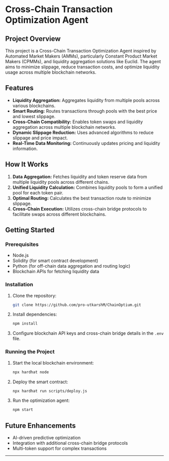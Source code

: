 # Cross-Chain Transaction Optimization Agent

## Project Overview
This project is a Cross-Chain Transaction Optimization Agent inspired by Automated Market Makers (AMMs), particularly Constant Product Market Makers (CPMMs), and liquidity aggregation solutions like Euclid. The agent aims to minimize slippage, reduce transaction costs, and optimize liquidity usage across multiple blockchain networks.

## Features
- **Liquidity Aggregation:** Aggregates liquidity from multiple pools across various blockchains.
- **Smart Routing:** Routes transactions through pools with the best price and lowest slippage.
- **Cross-Chain Compatibility:** Enables token swaps and liquidity aggregation across multiple blockchain networks.
- **Dynamic Slippage Reduction:** Uses advanced algorithms to reduce slippage and price impact.
- **Real-Time Data Monitoring:** Continuously updates pricing and liquidity information.

## How It Works
1. **Data Aggregation:** Fetches liquidity and token reserve data from multiple liquidity pools across different chains.
2. **Unified Liquidity Calculation:** Combines liquidity pools to form a unified pool for each token pair.
3. **Optimal Routing:** Calculates the best transaction route to minimize slippage.
4. **Cross-Chain Execution:** Utilizes cross-chain bridge protocols to facilitate swaps across different blockchains.

## Getting Started
### Prerequisites
- Node.js
- Solidity (for smart contract development)
- Python (for off-chain data aggregation and routing logic)
- Blockchain APIs for fetching liquidity data

### Installation
1. Clone the repository:
   ```bash
   git clone https://github.com/pro-utkarshM/ChainOptium.git
   ```
2. Install dependencies:
   ```bash
   npm install
   ```
3. Configure blockchain API keys and cross-chain bridge details in the `.env` file.

### Running the Project
1. Start the local blockchain environment:
   ```bash
   npx hardhat node
   ```
2. Deploy the smart contract:
   ```bash
   npx hardhat run scripts/deploy.js
   ```
3. Run the optimization agent:
   ```bash
   npm start
   ```

## Future Enhancements
- AI-driven predictive optimization
- Integration with additional cross-chain bridge protocols
- Multi-token support for complex transactions

---

